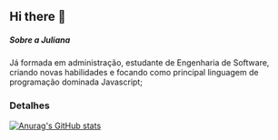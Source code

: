 ## Hi there 👋

##### Sobre a Juliana
Já formada em administração, estudante de Engenharia de Software, criando novas habilidades e focando como principal linguagem de programação dominada Javascript;

### Detalhes

[![Anurag's GitHub stats](httpsgithub-readme-stats.vercel.appapiusername=pedrogithub1406&show_icons=true&theme=dark)](httpsgithub.comanuraghazragithub-readme-stats)
